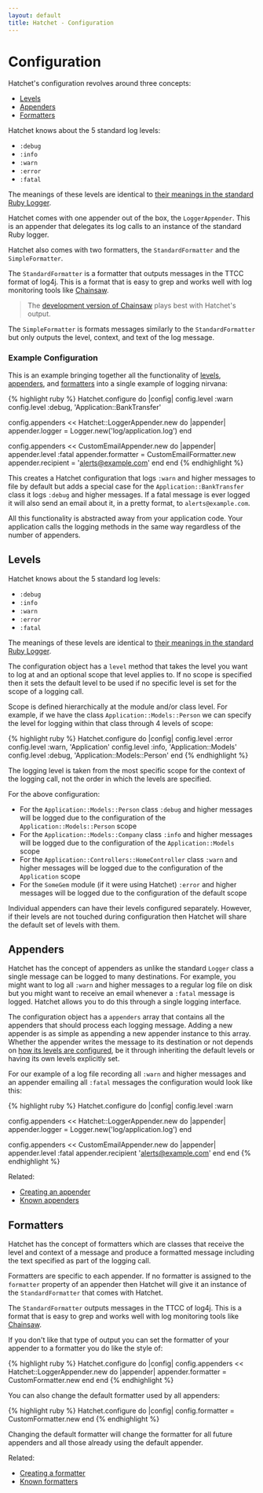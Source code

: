 ```yaml
---
layout: default
title: Hatchet - Configuration
---
```


# Configuration

Hatchet's configuration revolves around three concepts:

 * [Levels](#levels)
 * [Appenders](#appenders)
 * [Formatters](#formatters)

Hatchet knows about the 5 standard log levels:

 * `:debug`
 * `:info`
 * `:warn`
 * `:error`
 * `:fatal`

The meanings of these levels are identical to
[their meanings in the standard Ruby Logger](http://www.ruby-doc.org/stdlib-1.9.3/libdoc/logger/rdoc/Logger.html).

Hatchet comes with one appender out of the box, the `LoggerAppender`. This is an
appender that delegates its log calls to an instance of the standard Ruby
logger.

Hatchet also comes with two formatters, the `StandardFormatter` and the
`SimpleFormatter`.

The `StandardFormatter` is a formatter that outputs messages in the TTCC format
of log4j. This is a format that is easy to grep and works well with log
monitoring tools like [Chainsaw](http://logging.apache.org/chainsaw/index.html).

> The [development version of Chainsaw](http://people.apache.org/~sdeboy/) plays
> best with Hatchet's output.

The `SimpleFormatter` is formats messages similarly to the `StandardFormatter`
but only outputs the level, context, and text of the log message.

### Example Configuration

This is an example bringing together all the functionality of [levels](#levels),
[appenders](#appenders), and [formatters](#formatters) into a single example of
logging nirvana:

{% highlight ruby %}
Hatchet.configure do |config|
  config.level :warn
  config.level :debug, 'Application::BankTransfer'

  config.appenders << Hatchet::LoggerAppender.new do |appender|
    appender.logger = Logger.new('log/application.log')
  end

  config.appenders << CustomEmailAppender.new do |appender|
    appender.level :fatal
    appender.formatter = CustomEmailFormatter.new
    appender.recipient = 'alerts@example.com'
  end
end
{% endhighlight %}

This creates a Hatchet configuration that logs `:warn` and higher messages to
file by default but adds a special case for the `Application::BankTransfer`
class it logs `:debug` and higher messages. If a fatal message is ever logged it
will also send an email about it, in a pretty format, to `alerts@example.com`.

All this functionality is abstracted away from your application code. Your
application calls the logging methods in the same way regardless of the number
of appenders.

## Levels

Hatchet knows about the 5 standard log levels:

 * `:debug`
 * `:info`
 * `:warn`
 * `:error`
 * `:fatal`

The meanings of these levels are identical to
[their meanings in the standard Ruby Logger](http://www.ruby-doc.org/stdlib-1.9.3/libdoc/logger/rdoc/Logger.html).

The configuration object has a `level` method that takes the level you want to
log at and an optional scope that level applies to. If no scope is specified
then it sets the default level to be used if no specific level is set for
the scope of a logging call.

Scope is defined hierarchically at the module and/or class level. For example,
if we have the class `Application::Models::Person` we can specify the level for
logging within that class through 4 levels of scope:

{% highlight ruby %}
Hatchet.configure do |config|
  config.level :error
  config.level :warn,  'Application'
  config.level :info,  'Application::Models'
  config.level :debug, 'Application::Models::Person'
end
{% endhighlight %}

The logging level is taken from the most specific scope for the context of the
logging call, not the order in which the levels are specified.

For the above configuration:

 * For the `Application::Models::Person` class `:debug` and higher messages will
   be logged due to the configuration of the `Application::Models::Person` scope
 * For the `Application::Models::Company` class `:info` and higher messages will
   be logged due to the configuration of the `Application::Models` scope
 * For the `Application::Controllers::HomeController` class `:warn` and higher
   messages will be logged due to the configuration of the `Application` scope
 * For the `SomeGem` module (if it were using Hatchet) `:error` and higher
   messages will be logged due to the configuration of the default scope

Individual appenders can have their levels configured separately. However, if
their levels are not touched during configuration then Hatchet will share the
default set of levels with them.

## Appenders

Hatchet has the concept of appenders as unlike the standard `Logger` class a
single message can be logged to many destinations. For example, you might want
to log all `:warn` and higher messages to a regular log file on disk but you
might want to receive an email whenever a `:fatal` message is logged. Hatchet
allows you to do this through a single logging interface.

The configuration object has a `appenders` array that contains all the
appenders that should process each logging message. Adding a new appender is as
simple as appending a new appender instance to this array. Whether the appender
writes the message to its destination or not depends on [how its levels are configured](#levels),
be it through inheriting the default levels or having its own levels explicitly
set.

For our example of a log file recording all `:warn` and higher messages and an
appender emailing all `:fatal` messages the configuration would look like this:

{% highlight ruby %}
Hatchet.configure do |config|
  config.level :warn

  config.appenders << Hatchet::LoggerAppender.new do |appender|
    appender.logger = Logger.new('log/application.log')
  end

  config.appenders << CustomEmailAppender.new do |appender|
    appender.level :fatal
    appender.recipient 'alerts@example.com'
  end
end
{% endhighlight %}

Related:

 * [Creating an appender](/hatchet/extending/appenders.html)
 * [Known appenders](/hatchet/extensions.html#appenders)

## Formatters

Hatchet has the concept of formatters which are classes that receive the level
and context of a message and produce a formatted message including the text
specified as part of the logging call.

Formatters are specific to each appender. If no formatter is assigned to the
`formatter` property of an appender then Hatchet will give it an instance of the
`StandardFormatter` that comes with Hatchet.

The `StandardFormatter` outputs messages in the TTCC of log4j. This is a format
that is easy to grep and works well with log monitoring tools like [Chainsaw](http://logging.apache.org/chainsaw/index.html).

If you don't like that type of output you can set the formatter of your appender
to a formatter you do like the style of:

{% highlight ruby %}
Hatchet.configure do |config|
  config.appenders << Hatchet::LoggerAppender.new do |appender|
    appender.formatter = CustomFormatter.new
  end
end
{% endhighlight %}

You can also change the default formatter used by all appenders:

{% highlight ruby %}
Hatchet.configure do |config|
  config.formatter = CustomFormatter.new
end
{% endhighlight %}

Changing the default formatter will change the formatter for all future
appenders and all those already using the default appender.

Related:

 * [Creating a formatter](/hatchet/extending/formatters.html)
 * [Known formatters](/hatchet/extensions.html#formatters)

